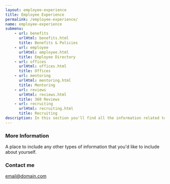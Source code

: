 ```yaml
---
layout: employee-experience
title: Employee Experience
permalink: /employee-experience/
name: employee-experience
submenu:
    - url: benefits
      urlHtml: benefits.html
      title: Benefits & Policies
    - url: employee
      urlHtml: employee.html
      title: Employee Directory
    - url: offices
      urlHtml: offices.html
      title: Offices
    - url: mentoring
      urlHtml: mentoring.html
      title: Mentoring
    - url: reviews
      urlHtml: reviews.html
      title: 360 Reviews
    - url: recruiting
      urlHtml: recruiting.html
      title: Recruiting
description: In this section you'll find all the information related to.. Sed ut perspiciatis unde omnis iste natus error sit voluptatem accusantium doloremque laudantium, totam rem aperiam, eaque ipsa quae ab illo inventore veritatis et quasi architecto beatae vitae dicta sunt explicabo. Nemo enim ipsam voluptatem quia voluptas sit aspernatur aut odit aut fugit, sed quia consequuntur magni dolores eos qui ratione voluptatem sequi nesciunt. Neque porro quisquam est, qui dolorem ipsum quia dolor sit amet, consectetur, adipisci velit, sed quia non numquam eius modi tempora incidunt ut labore et dolore magnam aliquam quaerat voluptatem.
---
```



### More Information

A place to include any other types of information that you'd like to include about yourself.

### Contact me

[email@domain.com](mailto:email@domain.com)